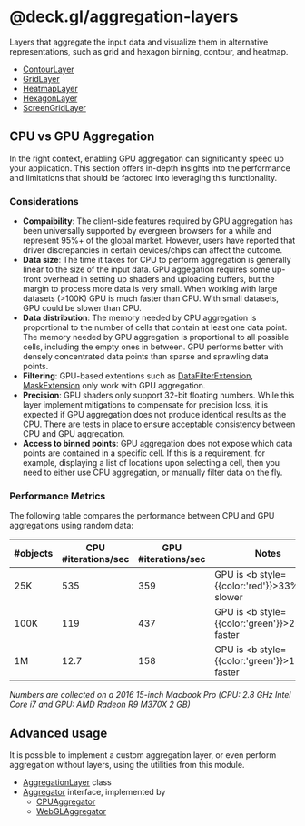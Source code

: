 # @deck.gl/aggregation-layers

Layers that aggregate the input data and visualize them in alternative representations, such as grid and hexagon binning, contour, and heatmap.

  - [ContourLayer](./contour-layer.md)
  - [GridLayer](./grid-layer.md)
  - [HeatmapLayer](./heatmap-layer.md)
  - [HexagonLayer](./hexagon-layer.md)
  - [ScreenGridLayer](./screen-grid-layer.md)

## CPU vs GPU Aggregation

In the right context, enabling GPU aggregation can significantly speed up your application. This section offers in-depth insights into the performance and limitations that should be factored into leveraging this functionality.

### Considerations

- **Compaibility**: The client-side features required by GPU aggregation has been universally supported by evergreen browsers for a while and represent 95%+ of the global market. However, users have reported that driver discrepancies in certain devices/chips can affect the outcome.
- **Data size**: The time it takes for CPU to perform aggregation is generally linear to the size of the input data. GPU aggegation requires some up-front overhead in setting up shaders and uploading buffers, but the margin to process more data is very small. When working with large datasets (>100K) GPU is much faster than CPU. With small datasets, GPU could be slower than CPU.
- **Data distribution**: The memory needed by CPU aggregation is proportional to the number of cells that contain at least one data point. The memory needed by GPU aggregation is proportional to all possible cells, including the empty ones in between. GPU performs better with densely concentrated data points than sparse and sprawling data points.
- **Filtering**: GPU-based extentions such as [DataFilterExtension](../extensions/data-filter-extension.md), [MaskExtension](../extensions/mask-extension.md) only work with GPU aggregation.
- **Precision**: GPU shaders only support 32-bit floating numbers. While this layer implement mitigations to compensate for precision loss, it is expected if GPU aggregation does not produce identical results as the CPU. There are tests in place to ensure acceptable consistency between CPU and GPU aggregation.
- **Access to binned points**: GPU aggregation does not expose which data points are contained in a specific cell. If this is a requirement, for example, displaying a list of locations upon selecting a cell, then you need to either use CPU aggregation, or manually filter data on the fly.

### Performance Metrics

The following table compares the performance between CPU and GPU aggregations using random data:

| #objects | CPU #iterations/sec | GPU #iterations/sec | Notes |
| ---- | --- | --- | --- |
| 25K | 535 | 359 | GPU is <b style={{color:'red'}}>33%</b> slower |
| 100K | 119 | 437 | GPU is <b style={{color:'green'}}>267%</b> faster |
| 1M | 12.7 | 158 | GPU is <b style={{color:'green'}}>1144%</b> faster |

*Numbers are collected on a 2016 15-inch Macbook Pro (CPU: 2.8 GHz Intel Core i7 and GPU: AMD Radeon R9 M370X 2 GB)*

## Advanced usage

It is possible to implement a custom aggregation layer, or even perform aggregation without layers, using the utilities from this module.

- [AggregationLayer](./aggregation-layer.md) class
- [Aggregator](./aggregator.md) interface, implemented by
  + [CPUAggregator](./cpu-aggregator.md)
  + [WebGLAggregator](./webgl-aggregator.md)
